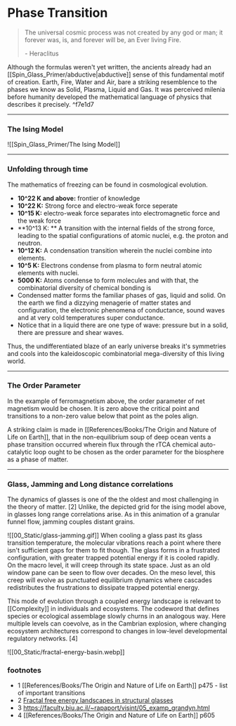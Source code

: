 
# Phase Transition

> The universal cosmic process was not created by any god or man; it forever was, is, and forever will be, an Ever living Fire. 
> 
> \- Heraclitus

 Although the formulas weren't yet written, the ancients already had an [[Spin_Glass_Primer/abductive|abductive]] sense of this fundamental motif of creation. Earth, Fire, Water and Air, bare a striking resemblence to the phases we know as Solid, Plasma, Liquid and Gas. It was perceived milenia before humanity developed the mathematical language of physics that describes it precisely. ^f7e1d7

---

### The Ising Model

![[Spin_Glass_Primer/The Ising Model]]

---

### Unfolding through time

The mathematics of freezing can be found in cosmological evolution.

 - **10^22 K and above:** frontier of knowledge
 - **10^22 K:** Strong force and electro-weak force seperate
 - **10^15 K:** electro-weak force separates into electromagnetic force and the weak force
 - **10^13 K: ** A transition with the internal fields of the strong force, leading to the spatial configurations of atomic nuclei, e.g. the proton and neutron.
 -  **10^12 K:** A condensation transition wherein the nuclei combine into elements.
 - **10^5 K:** Electrons condense from plasma to form neutral atomic elements with nuclei.
 - **5000 K:** Atoms condense to form molecules and with that, the combinatorial diversity of chemical bonding is 
 - Condensed matter forms the familiar phases of gas, liquid and solid. On the earth we find a dizzying menagerie of matter states and configuration, the electronic phenomena of conductance, sound waves and at very cold temperatures super conductance.
 - Notice that in a liquid there are one type of wave: pressure but in a solid, there are pressure and shear waves.
 
 Thus, the undifferentiated blaze of an early universe breaks it's symmetries and cools into the kaleidoscopic combinatorial mega-diversity of this living world.

---

### The Order Parameter

In the example of ferromagnetism above, the order parameter of net magnetism would be chosen. It is zero above the critical point and transitions to a non-zero value below that point as the poles align.

A striking claim is made in [[References/Books/The Origin and Nature of Life on Earth]], that in the non-equilibrium soup of deep ocean vents a phase transition occurred wherein flux through the rTCA chemical auto-catalytic loop ought to be chosen as the order parameter for the biosphere as a phase of matter.

---

### Glass, Jamming and Long distance correlations

The dynamics of glasses is one of the the oldest and most challenging in the theory of matter. [2] Unlike, the depicted grid for the ising model above, in glasses long range correlations arise. As in this animation of a granular funnel flow, jamming couples distant grains.

![[00_Static/glass-jamming.gif]]
When cooling a glass past its glass transition temperature, the molecular vibrations reach a point where there isn't sufficient gaps for them to fit though. The glass forms in a frustrated configuration, with greater trapped potential energy if it is cooled rapidly. On the macro level, it will creep through its state space. Just as an old window pane can be seen to flow over decades. On the meso level, this creep will evolve as punctuated equilibrium dynamics where cascades redistributes the frustrations to dissipate trapped potential energy.

This mode of evolution through a coupled energy landscape is relevant to [[Complexity]] in individuals and ecosystems. The codeword that defines species or ecological assemblage slowly churns in an analogous way. Here multiple levels can coevolve, as in the Cambrian explosion, where changing ecosystem architectures correspond to changes in low-level developmental regulatory networks. [4]

![[00_Static/fractal-energy-basin.webp]]


### footnotes

- 1 [[References/Books/The Origin and Nature of Life on Earth]] p475 - list of important transitions
- 2 [Fractal free energy landscapes in structural glasses](https://www.nature.com/articles/ncomms4725)
- 3 https://faculty.biu.ac.il/~rapaport/visint/05_examp_grandyn.html
- 4 [[References/Books/The Origin and Nature of Life on Earth]] p605